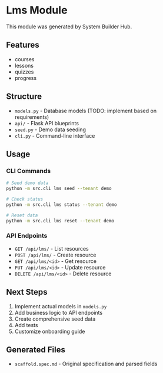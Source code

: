 # Lms Module

This module was generated by System Builder Hub.

## Features

- courses
- lessons
- quizzes
- progress

## Structure

- `models.py` - Database models (TODO: implement based on requirements)
- `api/` - Flask API blueprints
- `seed.py` - Demo data seeding
- `cli.py` - Command-line interface

## Usage

### CLI Commands

```bash
# Seed demo data
python -m src.cli lms seed --tenant demo

# Check status
python -m src.cli lms status --tenant demo

# Reset data
python -m src.cli lms reset --tenant demo
```

### API Endpoints

- `GET /api/lms/` - List resources
- `POST /api/lms/` - Create resource
- `GET /api/lms/<id>` - Get resource
- `PUT /api/lms/<id>` - Update resource
- `DELETE /api/lms/<id>` - Delete resource

## Next Steps

1. Implement actual models in `models.py`
2. Add business logic to API endpoints
3. Create comprehensive seed data
4. Add tests
5. Customize onboarding guide

## Generated Files

- `scaffold.spec.md` - Original specification and parsed fields
